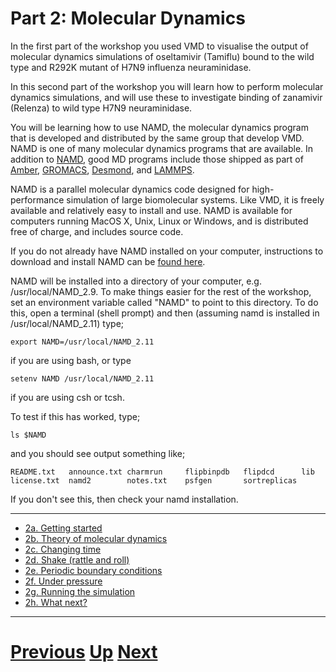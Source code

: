 # Part 2: Molecular Dynamics

In the first part of the workshop you used VMD to visualise the output of molecular dynamics simulations of oseltamivir (Tamiflu) bound to the wild type and R292K mutant of H7N9 influenza neuraminidase.

In this second part of the workshop you will learn how to perform molecular dynamics simulations, and will use these to investigate binding of zanamivir (Relenza) to wild type H7N9 neuraminidase.

You will be learning how to use NAMD, the molecular dynamics program that is developed and distributed by the same group that develop VMD. NAMD is one of many molecular dynamics programs that are available. In addition to [NAMD](http://www.ks.uiuc.edu/Research/namd), good MD programs include those shipped as part of [Amber](http://ambermd.org), [GROMACS](http://www.gromacs.org), [Desmond](http://www.deshawresearch.com/resources_desmond.html), and [LAMMPS](http://lammps.sandia.gov).

NAMD is a parallel molecular dynamics code designed for high-performance simulation of large biomolecular systems. Like VMD, it is freely available and relatively easy to install and use. NAMD is available for computers running MacOS X, Unix, Linux or Windows, and is distributed free of charge, and includes source code.

If you do not already have NAMD installed on your computer, instructions to download and install NAMD can be [found here](http://www.ks.uiuc.edu/Development/Download/download.cgi?PackageName=NAMD).

NAMD will be installed into a directory of your computer, e.g. /usr/local/NAMD_2.9. To make things easier for the rest of the workshop, set an environment variable called "NAMD" to point to this directory. To do this, open a terminal (shell prompt) and then (assuming namd is installed in /usr/local/NAMD_2.11) type;

```
export NAMD=/usr/local/NAMD_2.11
```

if you are using bash, or type

```
setenv NAMD /usr/local/NAMD_2.11
```

if you are using csh or tcsh.

To test if this has worked, type;

```
ls $NAMD
```

and you should see output something like;

```
README.txt   announce.txt charmrun     flipbinpdb   flipdcd      lib          license.txt  namd2        notes.txt    psfgen       sortreplicas
```

If you don't see this, then check your namd installation.

***

* [2a. Getting started](getting_started.md)
* [2b. Theory of molecular dynamics](theory.md)
* [2c. Changing time](time.md)
* [2d. Shake (rattle and roll)](shake.md)
* [2e. Periodic boundary conditions](protein.md)
* [2f. Under pressure](pressure.md)
* [2g. Running the simulation](simulation.md)
* [2h. What next?](whatnext.md)

***

# [Previous](../README.md) [Up](../README.md) [Next](getting_started.md)
